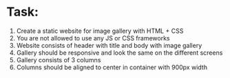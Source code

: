 # Task:

1. Create a static website for image gallery with HTML + CSS <br>
2. You are not allowed to use any JS or CSS frameworks <br>
3. Website consists of header with title and body with image gallery <br>
4. Gallery should be responsive and look the same on the different screens <br>
5. Gallery consists of 3 columns <br>
6. Columns should be aligned to center in container with 900px width <br>
